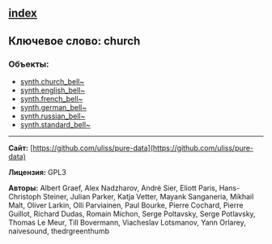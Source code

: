 [index](../index.html)
---

## Ключевое слово: church

### Объекты:
* [synth.church_bell~](../synth.church_bell~.html)
* [synth.english_bell~](../synth.english_bell~.html)
* [synth.french_bell~](../synth.french_bell~.html)
* [synth.german_bell~](../synth.german_bell~.html)
* [synth.russian_bell~](../synth.russian_bell~.html)
* [synth.standard_bell~](../synth.standard_bell~.html)

---
**Сайт:** [https://github.com/uliss/pure-data](https://github.com/uliss/pure-data)

**Лицензия:** GPL3

**Авторы:** Albert Graef, Alex Nadzharov, André Sier, Eliott Paris, Hans-Christoph Steiner, Julian Parker, Katja Vetter, Mayank Sanganeria, Mikhail Malt, Oliver Larkin, Olli Parviainen, Paul Bourke, Pierre Cochard, Pierre Guillot, Richard Dudas, Romain Michon, Serge Poltavsky, Serge Potlavsky, Thomas Le Meur, Till Bovermann, Viacheslav Lotsmanov, Yann Orlarey, naivesound, thedrgreenthumb
